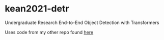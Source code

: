 # kean2021-detr
Undergraduate Research End-to-End Object Detection with Transformers

Uses code from my other repo found [here](https://github.com/neveon/detr_tutorial)
